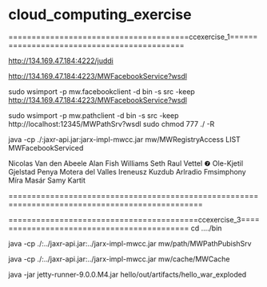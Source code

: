 # cloud_computing_exercise

=======================================ccexercise_1============================================

http://134.169.47.184:4222/juddi

http://134.169.47.184:4223/MWFacebookService?wsdl

sudo wsimport -p mw.facebookclient -d bin -s src -keep http://134.169.47.184:4223/MWFacebookService?wsdl

sudo wsimport -p mw.pathclient -d bin -s src -keep http://localhost:12345/MWPathSrv?wsdl
sudo chmod 777 ./ -R

java -cp ./:jaxr-api.jar:jarx-impl-mwcc.jar mw/MWRegistryAccess LIST MWFacebookServiced

Nicolas Van den Abeele
Alan Fish Williams
Seth Raul Vettel ❼
Ole-Kjetil Gjelstad
Penya Motera del Valles
Ireneusz Kuzdub
Arlradio Fmsimphony
Míra Masár
Samy Kartit

================================================================================================

=========================================ccexercise_3===========================================
cd ..../bin

java -cp ./:../jaxr-api.jar:../jarx-impl-mwcc.jar mw/path/MWPathPubishSrv

java -cp ./:../jaxr-api.jar:../jarx-impl-mwcc.jar mw/cache/MWCache

java -jar jetty-runner-9.0.0.M4.jar hello/out/artifacts/hello_war_exploded

